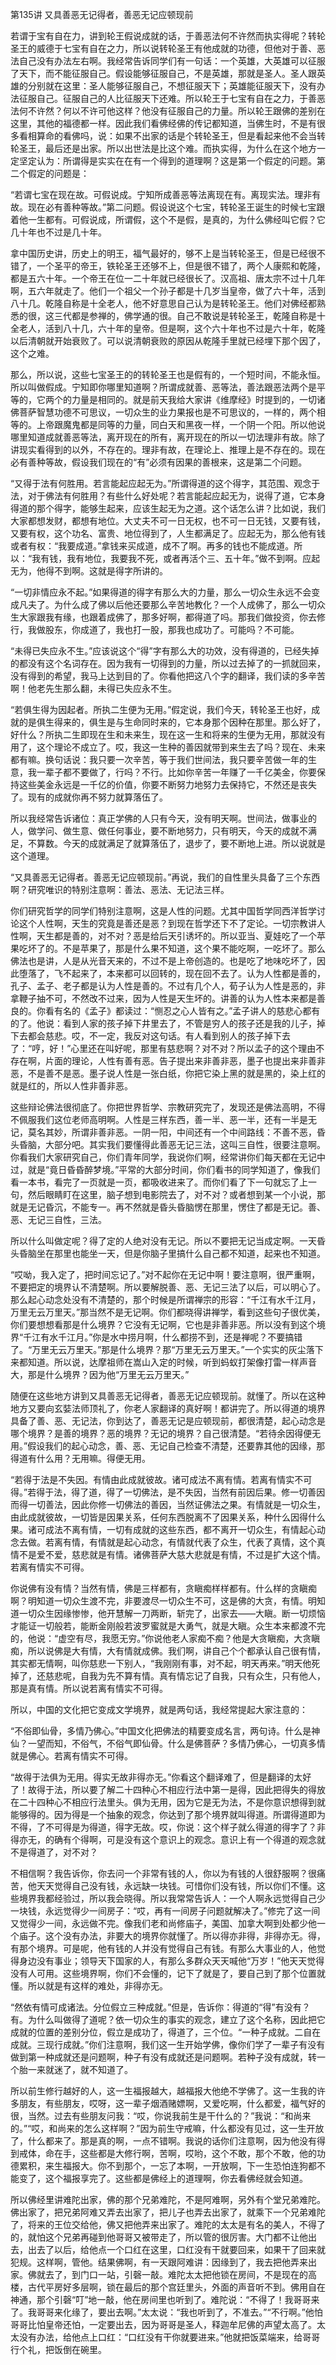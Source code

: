 第135讲 又具善恶无记得者，善恶无记应顿现前

若谓于宝有自在力，讲到轮王假说成就的话，于善恶法何不许然而执实得呢？转轮圣王的威德于七宝有自在之力，所以说转轮圣王有他成就的功德，但他对于善、恶法自己没有办法左右啊。我经常告诉同学们有一句话：一个英雄，大英雄可以征服了天下，而不能征服自己。假设能够征服自己，不是英雄，那就是圣人。圣人跟英雄的分别就在这里：圣人能够征服自己，不想征服天下；英雄能征服天下，没有办法征服自己。征服自己的人比征服天下还难。所以轮王于七宝有自在之力，于善恶法何不许然？何以不许可他这样？他没有征服自己的力量。所以轮王跟佛的差别在这里，其他的福德都一样。因此我们看佛经佛的传记都知道，当佛生时，不是有很多看相算命的看佛吗，说：如果不出家的话是个转轮圣王，但是看起来他不会当转轮圣王，最后还是出家。所以出世法是比这个难。而执实得，为什么在这个地方一定坚定认为：所谓得是实实在在有一个得到的道理啊？这是第一个假定的问题。第二个假定的问题是：

“若谓七宝在现在故。可假说成。宁知所成善恶等法离现在有。离现实法。理非有故。现在必有善种等故。”第二问题。假设说这个七宝，转轮圣王诞生的时候七宝跟着他一生都有。可假说成，所谓假，这个不是假，是真的，为什么佛经叫它假？它几十年也不过是几十年。

拿中国历史讲，历史上的明王，福气最好的，够不上是当转轮圣王，但是已经很不错了，一个圣平的帝王，铁轮圣王还够不上，但是很不错了，两个人康熙和乾隆，都是五六十年。一个帝王在位一二十年就已经很长了。汉高祖、唐太宗不过十几年啊，五六年就走了。他们一个祖父一个孙子都是十几岁当皇帝，做了六十年，活到八十几。乾隆自称是十全老人，他不好意思自己认为是转轮圣王。他们对佛经都熟悉的很，这三代都是参禅的，佛学通的很。自己不敢说是转轮圣王，乾隆自称是十全老人，活到八十几，六十年的皇帝。但是啊，这个六十年也不过是六十年，乾隆以后清朝就开始衰败了。可以说清朝衰败的原因从乾隆手里就已经埋下那个因了，这个之难。

那么，所以说，这些七宝圣王的的转轮圣王也是假有的，一个短时间，不能永恒。所以叫做假成。宁知即你哪里知道啊？所谓成就善、恶等法，善法跟恶法两个是平等的，它两个的力量是相同的。就是前天我给大家讲《维摩经》时提到的，一切诸佛菩萨智慧功德不可思议，一切众生的业力果报也是不可思议的，一样的，两个相等的。上帝跟魔鬼都是同等的力量，同白天和黑夜一样，一个阴一个阳。所以他说哪里知道成就善恶等法，离开现在的所有，离开现在的所以一切法理非有故。除了讲现实看得到的以外，不存在的。理非有故，在理论上、推理上是不存在的。现在必有善种等故，假设我们现在的“有”必须有因果的善根来，这是第二个问题。

“又得于法有何胜用。若言能起应起无为。”所谓得道的这个得字，其范围、观念于法，对于佛法有何胜用？有些什么好处呢？若言能起应起无为，说得了道，它本身得道的那个得字，能够生起来，应该生起无为之道。这个话怎么讲？比如说，我们大家都想发财，都想有地位。大丈夫不可一日无权，也不可一日无钱，又要有钱，又要有权，这个功名、富贵、地位得到了，人生都满足了。应起无为，那么他有钱或者有权：“我要成道。”拿钱来买成道，成不了啊。再多的钱也不能成道。所以：“我有钱，我有地位，我要我不死，或者再活个三、五十年。”做不到啊。应起无为，他得不到啊。这就是得字所讲的。

“一切非情应永不起。”如果得道的得字有那么大的力量，那么一切众生永远不会变成凡夫了。为什么成了佛以后他还要那么辛苦地教化？一个人成佛了，那么一切众生大家跟我有缘，也跟着成佛了，那多好啊，都得道了吗。那我们做投资，你去修行，我做股东，你成道了，我也打一股，那我也成功了。可能吗？不可能。

“未得已失应永不生。”应该说这个“得”字有那么大的功效，没有得道的，已经失掉的都没有这个名词存在。因为我有一切得到的力量，所以过去掉了的一抓就回来，没有得到的希望，我马上达到目的了。你看他把这八个字的翻译，我们读的多辛苦啊！他老先生那么翻，未得已失应永不生。

“若俱生得为因起者。所执二生便为无用。”假定说，我们今天，转轮圣王也好，成就的是俱生得来的，俱生是与生命同时来的，它本身那个因种在那里。那么好了，好什么？所执二生即现在生和未来生，现在这一生和将来的生便为无用，那就没有用了，这个理论不成立了。哎，我这一生种的善因就带到来生去了吗？现在、未来都有嘛。换句话说：我只要一次辛苦，等于我们世间法，我只要辛苦做一年的生意，我一辈子都不要做了，行吗？不行。比如你辛苦一年赚了一千亿美金，你要保持这些美金永远是一千亿的价值，你要不断努力地努力去保持它，不然还是丧失了。现有的成就你再不努力就算落伍了。

所以我经常告诉诸位：真正学佛的人只有今天，没有明天啊。世间法，做事业的人，做学问、做生意、做任何事业，要不断地努力，只有明天，今天的成就不满足，不算数。今天的成就满足了就算落伍了，退步了，要不断地上进。所以说就是这个道理。

“又具善恶无记得者。善恶无记应顿现前。”再说，我们的自性里头具备了三个东西啊？研究唯识的特别注意啊：善法、恶法、无记法三样。

你们研究哲学的同学们特别注意啊，这是人性的问题。尤其中国哲学同西洋哲学讨论这个人性啊，天生的究竟是善还是恶？到现在哲学还下不了定论。一切宗教讲人性啊，天生都是善的，对不对？恶是给后天引诱坏的。所以亚当、夏娃吃了一个苹果吃坏了的。不是苹果了，那是什么果不知道，这个果不能吃啊，一吃坏了。那么佛法也是讲，人是从光音天来的，不过不是上帝创造的。也是吃了地味吃坏了，因此堕落了，飞不起来了，本来都可以回转的，现在回不去了。认为人性都是善的，孔子、孟子、老子都是认为人性是善的。不过有几个人，荀子认为人性是恶的，非拿鞭子抽不可，不然改不过来，因为人性是天生坏的。讲善的认为人性本来都是善良的。你看有名的《孟子》都读过：“恻忍之心人皆有之。”孟子讲人的慈悲心都有的了。他说：看到人家的孩子掉下井里去了，不管是穷人的孩子还是我的儿子，掉下去都会慈悲。哎，不一定，我反对这句话。有人看到别人的孩子掉下去了：“哼，好！”心里还在叫好呢，那里有慈悲啊？对不对？所以孟子的这个理由不存在啊，片面的理论，人性有善有恶。告子提出来非善非恶，墨子也提出来非善非恶，不是善不是恶。墨子说人性是一张白纸，你把它染上黑的就是黑的，染上红的就是红的，所以人性非善非恶。

这些辩论佛法很彻底了。你把世界哲学、宗教研究完了，发现还是佛法高明，不得不佩服我们这位老师高明啊。人性是三样东西，善一半、恶一半，还有一半是无记，莫名其妙，所谓非善非恶。一阴一阳，中间还有一个中间路线：不善不恶，昏头昏脑，大部分吧。其实我们要懂得此善恶无记三法，这叫三自性，很要注意啊。你看我们大家研究自己，你们青年同学，我说你们啊，经常讲你们每天都在无记中过，就是“竟日昏昏醉梦境。”平常的大部分时间，你们看书的同学知道了，像我们看一本书，看完了一页就是一页，都吸收进来了。而你们看了下一句就忘了上一句，然后眼睛盯在这里，脑子想到电影院去了，对不对？或者想到某一个小说，那就是无记昏沉，不能专一。再不然就是昏头昏脑愣在那里，愣住了都是无记。善、恶、无记三自性，三法。

所以什么叫做定呢？得了定的人绝对没有无记。所以不要把无记当成定啊。一天昏头昏脑坐在那里也能坐一天，但是你脑子里搞什么自己都不知道，起来也不知道。

“哎呦，我入定了，把时间忘记了。”对不起你在无记中啊！要注意啊，很严重啊，不要把定的境界认不清楚啊。所以要解脱善、恶、无记三法了以后，可以明心了。那么起心动念处没有不清楚的，那个时候是所谓禅宗的形容：“千江有水千江月，万里无云万里天。”那当然不是无记啊。你们都晓得讲禅学，看到这些句子很优美，你们要想想看那是什么境界？它没有无记啊，它也是非善非恶。所以没有到这个境界“千江有水千江月。”你是水中捞月啊，什么都捞不到，还是禅呢？不要搞错了。“万里无云万里天。”那是什么境界？那“万里无云万里天。”一个实实的灰尘落下来都知道。所以说，达摩祖师在嵩山入定的时候，听到蚂蚁打架像打雷一样声音大，那是什么境界？因为他“万里无云万里天。”

随便在这些地方讲到又具善恶无记得者，善恶无记应顿现前。就懂了。所以在这种地方又要向玄娤法师顶礼了，你老人家翻译的真好啊！都讲完了。所以得道的境界具备了善、恶、无记法，你到达了，善恶无记是应顿现前，都很清楚，起心动念是哪个境界？是善的境界？恶的境界？无记的境界？自己很清楚。“若待余因得便无用。”假设我们的起心动念，善、恶、无记自己检查不清楚，还要靠其他的因缘，那得道有什么用？无用嘛。得便无用。

“若得于法是不失因。有情由此成就彼故。诸可成法不离有情。若离有情实不可得。”若得于法，得了道，得了一切佛法，是不失因，当然有前因后果。修一切善因而得一切善法，因此你修一切佛法的善因，当然证佛法之果。有情就是一切众生，由此成就彼故，一切皆是因果关系，任何东西脱离不了因果关系，种什么因得什么果。诸可成法不离有情，一切有成就的这些东西，都不离开一切众生，有情起心动念去做。若离有情，有情就是起心动念，有情就代表了众生，代表了真情，这个真情不是爱不爱，慈悲就是有情。诸佛菩萨大慈大悲就是有情，不过是扩大这个情。若离有情实不可得。

你说佛有没有情？当然有情，佛是三样都有，贪瞋痴样样都有。什么样的贪瞋痴啊？明知道一切众生渡不完，非要渡尽一切众生不可，这是佛的大贪，有情。明知道一切众生因缘惨惨，他开慧解一刀两断，斩完了，出家去——大瞋。断一切烦恼才能证一切般若，能断金刚般若波罗蜜就是大勇气，就是大瞋。众生本来都渡不完的，他说：“虚空有尽，我愿无穷。”你说他老人家痴不痴？他是大贪瞋痴，大贪瞋痴，所以说佛是大有情，大有情就成佛。我们啊，讲自己个个都承认自己很有情，其实都无情啊，叫你慈悲一下别人，“我刚刚有事，对不起，明天再来。”明天他死掉了，还慈悲呢，自我为先不算有情。真有情忘记了自我，只有众生，只有他人，那是真有情。所以说若离有情实不可得。

所以，中国的文化把它变成文学境界，就是两句话，我经常提起大家注意的：

“不俗即仙骨，多情乃佛心。”中国文化把佛法的精要变成名言，两句诗。什么是神仙？一望而知，不俗气，不俗气即仙骨。什么是佛菩萨？多情乃佛心，一切真多情就是佛心。若离有情实不可得。

“故得于法俱为无用。得实无故非得亦无。”你看这个翻译难了，但是翻译的太好了！故得于法，所以要了解二十四种心不相应行法中第一是得，因此把得失的得放在二十四种心不相应行法里头。俱为无用，因为它是无为法，不是你意识想得到就能够得的。因为得是一个抽象的观念，你达到了那个境界就叫得道。所谓得道即为不得，了不可得是为得道，得字无故。哎，你说：这个样子就么得道的得字了？非得亦无，的确有个得啊，可是没有这个意识上的观念。意识上有一个得道的观念就不是得道了，对不对？

不相信啊？我告诉你，你去问一个非常有钱的人，你以为有钱的人很舒服啊？很痛苦，他天天觉得自己没有钱，永远缺一块钱。可惜你们没有钱，所以你们不懂。这些境界我都经验过，所以我会晓得。所以我常常告诉人：一个人啊永远觉得自己少一块钱，永远觉得少一间房子：“哎，再有一间房子问题就解决了。”修完了这一间又觉得少一间，永远做不完。像我们老和尚修庙子，美国、加拿大啊到处都少他一个庙子。这个没有办法，非要大的境界你就懂了。所以得亦非得，非得亦无。得，有那个境界。可是呢，他有钱的人并没有觉得自己有钱。有那么大事业的人，他觉得身边没有事业；领导天下国家的人，有那么多群众天天喊他“万岁！”他天天觉得没有人可用。这些境界啊，你们不会懂的，记下了就是了，要自己到了那个位置就懂。所以就是有这样的难处，非得亦无。

“然依有情可成诸法。分位假立三种成就。”但是，告诉你：得道的“得”有没有？有。为什么叫做得了道呢？依一切众生的事实的观念，建立了这个名称，因此把它成就的位置的差别分位，假立是成功了，得道了，三个位。“一种子成就。二自在成就。三现行成就。”你们注意啊，我们这一生开始学佛，像你们学了一辈子有没有做到第一种成就还是问题啊，种子有没有成就还是问题啊。若种子没有成就，转一个胎一来就迷了，就不知道了。

所以前生修行越好的人，这一生福报越大，越福报大他绝不学佛了。这一生我的许多朋友，有些朋友，哎呀，这一辈子烟酒赌嫖啊，又爱吃啊，什么都爱，福气好的很，当然。过去有些朋友问我：“哎，你说我前生是干什么的？”我说：“和尚来的。”“哎，和尚来的怎么这样啊？”因为前生守戒嘛，什么都没有见过，这一生开放了，什么都来了。那是真的啊，一点不错啊。我说的话你们注意啊，因为他没有得到戒体，命在手，这些都是大修行啊，苦啊，哎哟，这个不敢，那个不敢，他的功德累积，来生福报大。你不到那个，一忘了本啊，一开放啊，下一生恐怕连狗都不能变了，这个福报享完了。这些都是佛经上的道理啊，你去看佛经就会知道。

所以佛经里讲难陀出家，佛的那个兄弟难陀，不是阿难啊，另外有个堂兄弟难陀。佛出家了，把兄弟阿难又弄去出家了，把儿子也弄去出家了，就乘下一个兄弟难陀了，将来的王位交给他，佛又把他弄来出家了。难陀的太太是有名的美人，不得了的，就怕这个兄弟再碰到他哥哥又被带走了，所以管的很厉害。大门都不让他出去，出去了以后，给他点一个口红在这里，口红没有干就要回来，如果干了回来就犯规。这样啊，管他。结果佛啊，有一天跟阿难讲：因缘到了，我去把他弄来出家。佛就去了，到门口一站，引磬一敲。难陀太太把他锁在房间，不是现在的高楼，古代平房好多层啊，锁在最后的那个宫廷里头，外面的声音听不到。佛用自在神通，那个引磬“叮”地一敲，他在房间里也听到了。难陀说：“不得了！我哥哥来了。我哥哥来化缘了，要出去啊。”太太说：“我也听到了，不准去。”“不行啊。”他怕哥哥比怕皇帝还怕，一定要出去，因为哥哥是圣人，释迦牟尼佛的声望太高了。太太没有办法，给他点上口红：“口红没有干你就要进来。”他就把饭菜端来，给哥哥行个礼，把饭倒在碗里。


